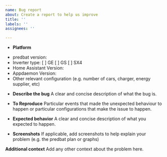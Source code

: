 ```yaml
---
name: Bug report
about: Create a report to help us improve
title: ''
labels: ''
assignees: ''

---
```

* **Platform**
 - predbat version:
 - Inverter type:
   [ ] GE
   [ ] GS
   [ ] SX4
 - Home Assistant Version:
 - Appdaemon Version:
 - Other relevant configuration (e.g. number of cars, charger, energy supplier, etc)

* **Describe the bug**
A clear and concise description of what the bug is.

* **To Reproduce**
Particular events that made the unexpected behaviour to happen or particular configurations that make the issue to happen.

* **Expected behavior**
A clear and concise description of what you expected to happen.

* **Screenshots**
If applicable, add screenshots to help explain your problem (e.g. the predbat plan or graphs)


**Additional context**
Add any other context about the problem here.
